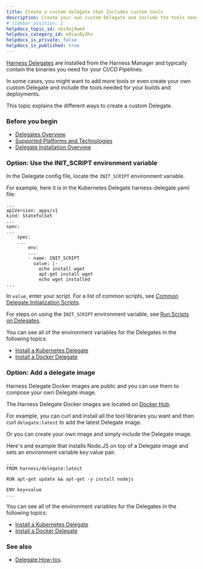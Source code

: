 ```yaml
---
title: Create a custom delegate that Includes custom tools
description: Create your own custom Delegate and include the tools needed for your builds and deployments.
# sidebar_position: 2
helpdocs_topic_id: nbi9uj9wm4
helpdocs_category_id: m9iau0y3hv
helpdocs_is_private: false
helpdocs_is_published: true
---
```


[Harness Delegates](../delegates-overview.md) are installed from the Harness Manager and typically contain the binaries you need for your CI/CD Pipelines.

In some cases, you might want to add more tools or even create your own custom Delegate and include the tools needed for your builds and deployments.

This topic explains the different ways to create a custom Delegate.

### Before you begin

* [Delegates Overview](../delegates-overview.md)
* [Supported Platforms and Technologies](https://docs.harness.io/article/1e536z41av-supported-platforms-and-technologies)
* [Delegate Installation Overview](https://docs.harness.io/article/re8kk0ex4k-delegate-installation-overview)

### Option: Use the INIT\_SCRIPT environment variable

In the Delegate config file, locate the `INIT_SCRIPT` environment variable.

For example, here it is in the Kubernetes Delegate harness-delegate.yaml file:


```
...  
apiVersion: apps/v1  
kind: StatefulSet  
...  
spec:  
...  
    spec:  
    ...  
        env:  
        ...  
        - name: INIT_SCRIPT  
          value: |-  
            echo install wget  
            apt-get install wget  
            echo wget installed  
...
```
In `value`, enter your script. For a list of common scripts, see [Common Delegate Initialization Scripts](https://newdocs.helpdocs.io/article/auveebqv37-common-delegate-profile-scripts).

For steps on using the `INIT_SCRIPT` environment variable, see [Run Scripts on Delegates](run-scripts-on-delegates.md).

You can see all of the environment variables for the Delegates in the following topics:

* [Install a Kubernetes Delegate](install-a-kubernetes-delegate.md)
* [Install a Docker Delegate](../delegate-install-docker/install-a-docker-delegate.md)

### Option: Add a delegate image

Harness Delegate Docker images are public and you can use them to compose your own Delegate image.

The Harness Delegate Docker images are located on [Docker Hub](https://hub.docker.com/r/harness/delegate/tags).

For example, you can curl and install all the tool libraries you want and then curl `delegate:latest` to add the latest Delegate image.

Or you can create your own image and simply include the Delegate image.

Here's and example that installs Node.JS on top of a Delegate image and sets an environment variable key:value pair.


```
...  
FROM harness/delegate:latest  
  
RUN apt-get update && apt-get -y install nodejs  
  
ENV key=value  
...
```
You can see all of the environment variables for the Delegates in the following topics:

* [Install a Kubernetes Delegate](install-a-kubernetes-delegate.md)
* [Install a Docker Delegate](../delegate-install-docker/install-a-docker-delegate.md)

### See also

* [Delegate How-tos](https://docs.harness.io/category/9i5thr0ot2-delegates).

